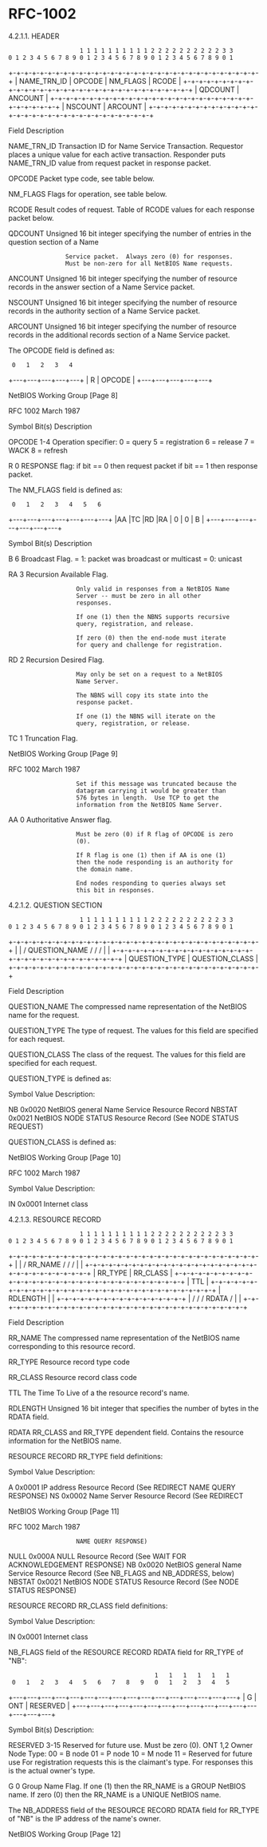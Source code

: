 # RFC-1002
4.2.1.1.  HEADER

                        1 1 1 1 1 1 1 1 1 1 2 2 2 2 2 2 2 2 2 2 3 3
    0 1 2 3 4 5 6 7 8 9 0 1 2 3 4 5 6 7 8 9 0 1 2 3 4 5 6 7 8 9 0 1
   +-+-+-+-+-+-+-+-+-+-+-+-+-+-+-+-+-+-+-+-+-+-+-+-+-+-+-+-+-+-+-+-+
   |         NAME_TRN_ID           | OPCODE  |   NM_FLAGS  | RCODE |
   +-+-+-+-+-+-+-+-+-+-+-+-+-+-+-+-+-+-+-+-+-+-+-+-+-+-+-+-+-+-+-+-+
   |          QDCOUNT              |           ANCOUNT             |
   +-+-+-+-+-+-+-+-+-+-+-+-+-+-+-+-+-+-+-+-+-+-+-+-+-+-+-+-+-+-+-+-+
   |          NSCOUNT              |           ARCOUNT             |
   +-+-+-+-+-+-+-+-+-+-+-+-+-+-+-+-+-+-+-+-+-+-+-+-+-+-+-+-+-+-+-+-+

   Field     Description

   NAME_TRN_ID      Transaction ID for Name Service Transaction.
                    Requestor places a unique value for each active
                    transaction.  Responder puts NAME_TRN_ID value
                    from request packet in response packet.

   OPCODE           Packet type code, see table below.

   NM_FLAGS         Flags for operation, see table below.

   RCODE            Result codes of request.  Table of RCODE values
                    for each response packet below.

   QDCOUNT          Unsigned 16 bit integer specifying the number of
                    entries in the question section of a Name

                    Service packet.  Always zero (0) for responses.
                    Must be non-zero for all NetBIOS Name requests.

   ANCOUNT          Unsigned 16 bit integer specifying the number of
                    resource records in the answer section of a Name
                    Service packet.

   NSCOUNT          Unsigned 16 bit integer specifying the number of
                    resource records in the authority section of a
                    Name Service packet.

   ARCOUNT          Unsigned 16 bit integer specifying the number of
                    resource records in the additional records
                    section of a Name Service packet.

   The OPCODE field is defined as:

     0   1   2   3   4
   +---+---+---+---+---+
   | R |    OPCODE     |
   +---+---+---+---+---+




NetBIOS Working Group                                           [Page 8]

 
RFC 1002                                                      March 1987


   Symbol     Bit(s)   Description

   OPCODE        1-4   Operation specifier:
                         0 = query
                         5 = registration
                         6 = release
                         7 = WACK
                         8 = refresh

   R               0   RESPONSE flag:
                         if bit == 0 then request packet
                         if bit == 1 then response packet.

   The NM_FLAGS field is defined as:


     0   1   2   3   4   5   6
   +---+---+---+---+---+---+---+
   |AA |TC |RD |RA | 0 | 0 | B |
   +---+---+---+---+---+---+---+

   Symbol     Bit(s)   Description

   B               6   Broadcast Flag.
                         = 1: packet was broadcast or multicast
                         = 0: unicast

   RA              3   Recursion Available Flag.

                       Only valid in responses from a NetBIOS Name
                       Server -- must be zero in all other
                       responses.

                       If one (1) then the NBNS supports recursive
                       query, registration, and release.

                       If zero (0) then the end-node must iterate
                       for query and challenge for registration.

   RD              2   Recursion Desired Flag.

                       May only be set on a request to a NetBIOS
                       Name Server.

                       The NBNS will copy its state into the
                       response packet.

                       If one (1) the NBNS will iterate on the
                       query, registration, or release.

   TC              1   Truncation Flag.



NetBIOS Working Group                                           [Page 9]

 
RFC 1002                                                      March 1987


                       Set if this message was truncated because the
                       datagram carrying it would be greater than
                       576 bytes in length.  Use TCP to get the
                       information from the NetBIOS Name Server.

   AA              0   Authoritative Answer flag.

                       Must be zero (0) if R flag of OPCODE is zero
                       (0).

                       If R flag is one (1) then if AA is one (1)
                       then the node responding is an authority for
                       the domain name.

                       End nodes responding to queries always set
                       this bit in responses.

4.2.1.2.  QUESTION SECTION

                        1 1 1 1 1 1 1 1 1 1 2 2 2 2 2 2 2 2 2 2 3 3
    0 1 2 3 4 5 6 7 8 9 0 1 2 3 4 5 6 7 8 9 0 1 2 3 4 5 6 7 8 9 0 1
   +-+-+-+-+-+-+-+-+-+-+-+-+-+-+-+-+-+-+-+-+-+-+-+-+-+-+-+-+-+-+-+-+
   |                                                               |
   /                         QUESTION_NAME                         /
   /                                                               /
   |                                                               |
   +-+-+-+-+-+-+-+-+-+-+-+-+-+-+-+-+-+-+-+-+-+-+-+-+-+-+-+-+-+-+-+-+
   |         QUESTION_TYPE         |        QUESTION_CLASS         |
   +-+-+-+-+-+-+-+-+-+-+-+-+-+-+-+-+-+-+-+-+-+-+-+-+-+-+-+-+-+-+-+-+

   Field            Description

   QUESTION_NAME    The compressed name representation of the
                    NetBIOS name for the request.

   QUESTION_TYPE    The type of request.  The values for this field
                    are specified for each request.

   QUESTION_CLASS   The class of the request.  The values for this
                    field are specified for each request.

   QUESTION_TYPE is defined as:

   Symbol      Value   Description:

   NB         0x0020   NetBIOS general Name Service Resource Record
   NBSTAT     0x0021   NetBIOS NODE STATUS Resource Record (See NODE
                       STATUS REQUEST)

   QUESTION_CLASS is defined as:




NetBIOS Working Group                                          [Page 10]

 
RFC 1002                                                      March 1987


   Symbol      Value   Description:

   IN         0x0001   Internet class

4.2.1.3.  RESOURCE RECORD

                        1 1 1 1 1 1 1 1 1 1 2 2 2 2 2 2 2 2 2 2 3 3
    0 1 2 3 4 5 6 7 8 9 0 1 2 3 4 5 6 7 8 9 0 1 2 3 4 5 6 7 8 9 0 1
   +-+-+-+-+-+-+-+-+-+-+-+-+-+-+-+-+-+-+-+-+-+-+-+-+-+-+-+-+-+-+-+-+
   |                                                               |
   /                            RR_NAME                            /
   /                                                               /
   |                                                               |
   +-+-+-+-+-+-+-+-+-+-+-+-+-+-+-+-+-+-+-+-+-+-+-+-+-+-+-+-+-+-+-+-+
   |           RR_TYPE             |          RR_CLASS             |
   +-+-+-+-+-+-+-+-+-+-+-+-+-+-+-+-+-+-+-+-+-+-+-+-+-+-+-+-+-+-+-+-+
   |                              TTL                              |
   +-+-+-+-+-+-+-+-+-+-+-+-+-+-+-+-+-+-+-+-+-+-+-+-+-+-+-+-+-+-+-+-+
   |           RDLENGTH            |                               |
   +-+-+-+-+-+-+-+-+-+-+-+-+-+-+-+-+                               |
   /                                                               /
   /                             RDATA                             /
   |                                                               |
   +-+-+-+-+-+-+-+-+-+-+-+-+-+-+-+-+-+-+-+-+-+-+-+-+-+-+-+-+-+-+-+-+

   Field            Description

   RR_NAME          The compressed name representation of the
                    NetBIOS name corresponding to this resource
                    record.

   RR_TYPE          Resource record type code

   RR_CLASS         Resource record class code

   TTL              The Time To Live of a the resource record's
                    name.

   RDLENGTH         Unsigned 16 bit integer that specifies the
                    number of bytes in the RDATA field.

   RDATA            RR_CLASS and RR_TYPE dependent field.  Contains
                    the resource information for the NetBIOS name.

   RESOURCE RECORD RR_TYPE field definitions:

   Symbol      Value   Description:

   A          0x0001   IP address Resource Record (See REDIRECT NAME
                       QUERY RESPONSE)
   NS         0x0002   Name Server Resource Record (See REDIRECT



NetBIOS Working Group                                          [Page 11]

 
RFC 1002                                                      March 1987


                       NAME QUERY RESPONSE)
   NULL       0x000A   NULL Resource Record (See WAIT FOR
                       ACKNOWLEDGEMENT RESPONSE)
   NB         0x0020   NetBIOS general Name Service Resource Record
                       (See NB_FLAGS and NB_ADDRESS, below)
   NBSTAT     0x0021   NetBIOS NODE STATUS Resource Record (See NODE
                       STATUS RESPONSE)

   RESOURCE RECORD RR_CLASS field definitions:

   Symbol      Value   Description:

   IN         0x0001   Internet class

   NB_FLAGS field of the RESOURCE RECORD RDATA field for RR_TYPE of
   "NB":

                                             1   1   1   1   1   1
     0   1   2   3   4   5   6   7   8   9   0   1   2   3   4   5
   +---+---+---+---+---+---+---+---+---+---+---+---+---+---+---+---+
   | G |  ONT  |                RESERVED                           |
   +---+---+---+---+---+---+---+---+---+---+---+---+---+---+---+---+

   Symbol     Bit(s)   Description:

   RESERVED     3-15   Reserved for future use.  Must be zero (0).
   ONT           1,2   Owner Node Type:
                          00 = B node
                          01 = P node
                          10 = M node
                          11 = Reserved for future use
                       For registration requests this is the
                       claimant's type.
                       For responses this is the actual owner's
                       type.

   G               0   Group Name Flag.
                       If one (1) then the RR_NAME is a GROUP
                       NetBIOS name.
                       If zero (0) then the RR_NAME is a UNIQUE
                       NetBIOS name.

   The NB_ADDRESS field of the RESOURCE RECORD RDATA field for
   RR_TYPE of "NB" is the IP address of the name's owner.










NetBIOS Working Group                                          [Page 12]

 
